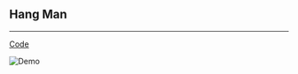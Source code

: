 ## Hang Man

---

[Code](https://github.com/BonsenW/python-beginner-collection/blob/master/proj/Hang%20Man/hang-man.py)

![Demo](https://github.com/BonsenW/python-beginner-collection/blob/master/proj/Hang%20Man/demo.gif)
